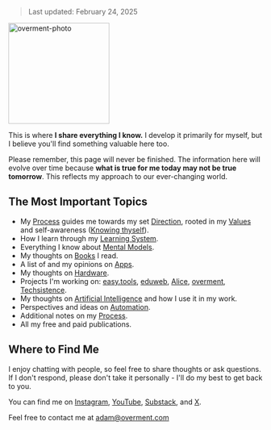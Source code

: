 > Last updated: February 24, 2025

<img src="https://cloud.overment.com/2024-05-14/overment-1715702331-b2ecba03-7.png" alt="overment-photo" width="200px">

This is where **I share everything I know.** I develop it primarily for myself, but I believe you'll find something valuable here too.

Please remember, this page will never be finished. The information here will evolve over time because **what is true for me today may not be true tomorrow**. This reflects my approach to our ever-changing world.

## The Most Important Topics

- My [Process](Core/Process.md) guides me towards my set [Direction](Core/Direction.md), rooted in my [Values](Core/Values.md) and self-awareness ([Knowing thyself](Core/Knowing%20thyself.md)).
- How I learn through my [Learning System](Core/Learning%20System.md).
- Everything I know about [Mental Models](Mental%20Models/Mental%20Models.md).
- My thoughts on [Books](Books/Books.md) I read.
- A list of and my opinions on [Apps](Tools/Apps.md).
- My thoughts on [Hardware](Tools/Hardware.md).
- Projects I'm working on: [easy.tools](Projects/easy.tools.md), [eduweb](Projects/eduweb.md), [Alice](Projects/Alice.md), [overment](Projects/overment.md), [Techsistence](Projects/Techsistence.md).
- My thoughts on [Artificial Intelligence](AI/AI.md) and how I use it in my work.
- Perspectives and ideas on [Automation](Tools/Automation.md).
- Additional notes on my [Process](Core/Process.md).
- All my free and paid publications.

## Where to Find Me

I enjoy chatting with people, so feel free to share thoughts or ask questions. If I don't respond, please don't take it personally - I'll do my best to get back to you.

You can find me on [Instagram](https://www.instagram.com/_overment/), [YouTube](https://www.youtube.com/overment), [Substack](https://techsistence.com/), and [X](https://x.com/_overment).

Feel free to contact me at adam@overment.com

